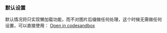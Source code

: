 ### 默认设置

默认情况将只实现懒加载功能，而不对图片后缀做任何处理，这个时候无需做任何设置，可以直接使用：
[Open in codesandbox](https://codesandbox.io/s/5y07q)